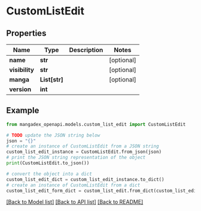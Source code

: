 # CustomListEdit


## Properties

Name | Type | Description | Notes
------------ | ------------- | ------------- | -------------
**name** | **str** |  | [optional] 
**visibility** | **str** |  | [optional] 
**manga** | **List[str]** |  | [optional] 
**version** | **int** |  | 

## Example

```python
from mangadex_openapi.models.custom_list_edit import CustomListEdit

# TODO update the JSON string below
json = "{}"
# create an instance of CustomListEdit from a JSON string
custom_list_edit_instance = CustomListEdit.from_json(json)
# print the JSON string representation of the object
print(CustomListEdit.to_json())

# convert the object into a dict
custom_list_edit_dict = custom_list_edit_instance.to_dict()
# create an instance of CustomListEdit from a dict
custom_list_edit_form_dict = custom_list_edit.from_dict(custom_list_edit_dict)
```
[[Back to Model list]](../README.md#documentation-for-models) [[Back to API list]](../README.md#documentation-for-api-endpoints) [[Back to README]](../README.md)


